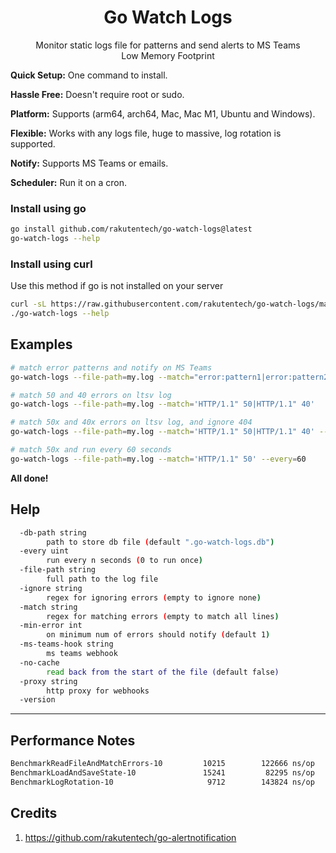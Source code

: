 <h1 align="center">
  Go Watch Logs
</h1>
<p align="center">
  Monitor static logs file for patterns and send alerts to MS Teams<br>
  Low Memory Footprint<br>
</p>

**Quick Setup:** One command to install.

**Hassle Free:** Doesn't require root or sudo.

**Platform:** Supports (arm64, arch64, Mac, Mac M1, Ubuntu and Windows).

**Flexible:** Works with any logs file, huge to massive, log rotation is supported.

**Notify:** Supports MS Teams or emails.

**Scheduler:** Run it on a cron.

### Install using go

```bash
go install github.com/rakutentech/go-watch-logs@latest
go-watch-logs --help
```

### Install using curl

Use this method if go is not installed on your server

```bash
curl -sL https://raw.githubusercontent.com/rakutentech/go-watch-logs/master/install.sh | sh
./go-watch-logs --help
```

## Examples

```sh
# match error patterns and notify on MS Teams
go-watch-logs --file-path=my.log --match="error:pattern1|error:pattern2" --ms-teams-hook="https://outlook.office.com/webhook/xxxxx"

# match 50 and 40 errors on ltsv log
go-watch-logs --file-path=my.log --match='HTTP/1.1" 50|HTTP/1.1" 40'

# match 50x and 40x errors on ltsv log, and ignore 404
go-watch-logs --file-path=my.log --match='HTTP/1.1" 50|HTTP/1.1" 40' --ignore='HTTP/1.1" 404'

# match 50x and run every 60 seconds
go-watch-logs --file-path=my.log --match='HTTP/1.1" 50' --every=60
```


**All done!**

## Help

```sh
  -db-path string
    	path to store db file (default ".go-watch-logs.db")
  -every uint
    	run every n seconds (0 to run once)
  -file-path string
    	full path to the log file
  -ignore string
    	regex for ignoring errors (empty to ignore none)
  -match string
    	regex for matching errors (empty to match all lines)
  -min-error int
    	on minimum num of errors should notify (default 1)
  -ms-teams-hook string
    	ms teams webhook
  -no-cache
    	read back from the start of the file (default false)
  -proxy string
    	http proxy for webhooks
  -version
```


----

## Performance Notes

```sh
BenchmarkReadFileAndMatchErrors-10    	   10215	    122666 ns/op	    8684 B/op	      53 allocs/op
BenchmarkLoadAndSaveState-10          	   15241	     82295 ns/op	   10562 B/op	      38 allocs/op
BenchmarkLogRotation-10               	    9712	    143824 ns/op	    9707 B/op	      74 allocs/op
```


## Credits

1. https://github.com/rakutentech/go-alertnotification

